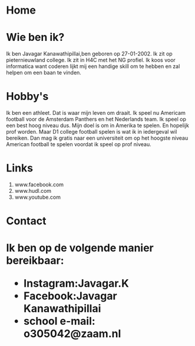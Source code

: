 <!DOCTYPE html>
<html lang="nl">

<head>
    <title> Javagar Kanawathipillai </title> 
    <meta name="viewport" content="width=device-width, initial-scale=1">
    <meta charset="UTF-8">
  
  <h1>Home</h1>
    <body>
      <!--wat word bedoeld met index.html?-->
   
  <h1>Wie ben ik?</h1>
    <p>Ik ben Javagar Kanawathipillai,ben geboren op 27-01-2002. Ik zit op pieternieuwland college. Ik zit in H4C met het NG profiel. Ik koos voor informatica want coderen lijkt mij een handige skill om te hebben en zal helpen om een baan te vinden. </p>
  
  <h1>Hobby's</h1>
    <p>Ik ben een athleet. Dat is waar mijn leven om draait. Ik speel nu Americam football voor de Amsterdam Panthers en het Nederlands team. Ik speel op een best hoog niveau dus. Mijn doel is om in Amerika te spelen. En hopelijk prof worden. Maar D1 college football spelen is wat ik in iedergeval wil bereiken. Dan mag ik gratis naar een universiteit om op het hoogste niveau American football te spelen voordat ik speel op prof niveau. </p>
   
   <h1>Links</h1>
     <ol>
        <li>www.facebook.com</li>
        <li>www.hudl.com</li>
        <li>www.youtube.com</li>
     </ol>
    
   <h1>Contact<h1>
    <p>Ik ben op de volgende manier bereikbaar:
      <ul>
        <li>Instagram:Javagar.K</li>
        <li>Facebook:Javagar Kanawathipillai</li>
        <li>school e-mail: o305042@zaam.nl</li>
        
        
        
    
  
  
     
  
        
        
        
